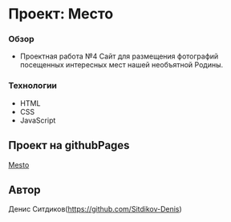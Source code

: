 # Проект: Место

### Обзор

* Проектная работа №4 Сайт для размещения фотографий посещенных интересных мест нашей необъятной Родины.

### Технологии

* HTML
* CSS
* JavaScript

## Проект на githubPages

[Mesto](https://sitdikov-denis.github.io/mesto/)

## Автор

Денис Ситдиков(https://github.com/Sitdikov-Denis)


